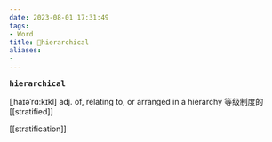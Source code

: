 ```yaml
---
date: 2023-08-01 17:31:49
tags: 
- Word
title: 📖hierarchical
aliases: 
- 
---
```


<pre><strong>hierarchical</strong></pre>

[ˌhaɪəˈrɑ:kɪkl]
adj. of, relating to, or arranged in a hierarchy 等级制度的
[[stratified]]

[[stratification]]